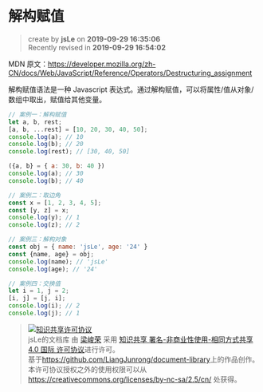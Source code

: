 解构赋值
===

> create by **jsLe** on **2019-09-29 16:35:06**  
> Recently revised in **2019-09-29 16:54:02**

MDN 原文：https://developer.mozilla.org/zh-CN/docs/Web/JavaScript/Reference/Operators/Destructuring_assignment

解构赋值语法是一种 Javascript 表达式。通过解构赋值，可以将属性/值从对象/数组中取出，赋值给其他变量。

```js
// 案例一：解构赋值
let a, b, rest;
[a, b, ...rest] = [10, 20, 30, 40, 50];
console.log(a); // 10
console.log(b); // 20
console.log(rest); // [30, 40, 50]

({a, b} = { a: 30, b: 40 })
console.log(a); // 30
console.log(b); // 40

// 案例二：取边角
const x = [1, 2, 3, 4, 5];
const [y, z] = x;
console.log(y); // 1
console.log(z); // 2

// 案例三：解构对象
const obj = { name: 'jsLe', age: '24' }
const {name, age} = obj;
console.log(name); // 'jsLe'
console.log(age); // '24'

// 案例四：交换值
let i = 1, j = 2;
[i, j] = [j, i];
console.log(i); // 2
console.log(j); // 1
```

> <a rel="license" href="http://creativecommons.org/licenses/by-nc-sa/4.0/"><img alt="知识共享许可协议" style="border-width:0" src="https://i.creativecommons.org/l/by-nc-sa/4.0/88x31.png" /></a><br /><span xmlns:dct="http://purl.org/dc/terms/" property="dct:title">jsLe的文档库</span> 由 <a xmlns:cc="http://creativecommons.org/ns#" href="https://github.com/LiangJunrong/document-library" property="cc:attributionName" rel="cc:attributionURL">梁峻荣</a> 采用 <a rel="license" href="http://creativecommons.org/licenses/by-nc-sa/4.0/">知识共享 署名-非商业性使用-相同方式共享 4.0 国际 许可协议</a>进行许可。<br />基于<a xmlns:dct="http://purl.org/dc/terms/" href="https://github.com/LiangJunrong/document-library" rel="dct:source">https://github.com/LiangJunrong/document-library</a>上的作品创作。<br />本许可协议授权之外的使用权限可以从 <a xmlns:cc="http://creativecommons.org/ns#" href="https://creativecommons.org/licenses/by-nc-sa/2.5/cn/" rel="cc:morePermissions">https://creativecommons.org/licenses/by-nc-sa/2.5/cn/</a> 处获得。
